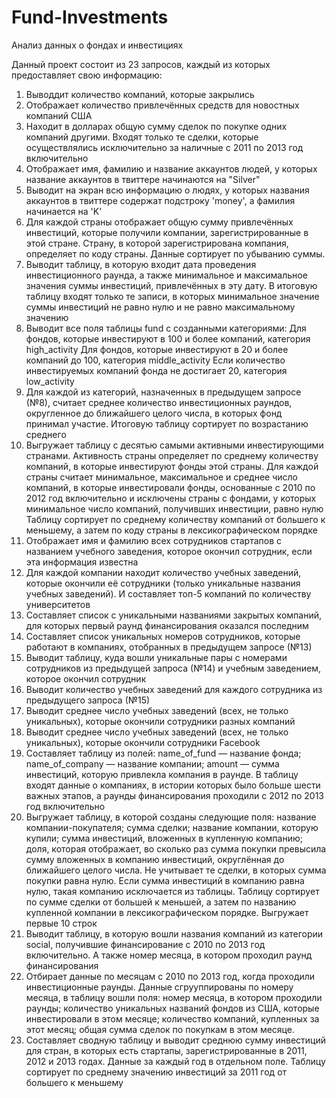 # Fund-Investments
Анализ данных о фондах и инвестициях

Данный проект состоит из 23 запросов, каждый из которых предоставляет свою информацию:

1. Выводдит количество компаний, которые закрылись
2. Отображает количество привлечённых средств для новостных компаний США
3. Находит в долларах общую сумму сделок по покупке одних компаний другими. Входят только те сделки, которые осуществлялись исключительно за наличные с 2011 по 2013 год включительно
4. Отображает имя, фамилию и название аккаунтов людей, у которых название аккаунтов в твиттере начинаются на "Silver"
5. Выводит на экран всю информацию о людях, у которых названия аккаунтов в твиттере содержат подстроку 'money', а фамилия начинается на 'K'
6. Для каждой страны отображает общую сумму привлечённых инвестиций, которые получили компании, зарегистрированные в этой стране. Страну, в которой зарегистрирована компания, определяет по коду страны. Данные сортирует по убыванию суммы.
7. Выводит таблицу, в которую входит дата проведения инвестиционного раунда, а также минимальное и максимальное значения суммы инвестиций, привлечённых в эту дату. В итоговую таблицу входят только те записи, в которых минимальное значение суммы инвестиций не равно нулю и не равно максимальному значению
8. Выводит все поля таблицы fund с созданными категориями:
      Для фондов, которые инвестируют в 100 и более компаний, категория high_activity
      Для фондов, которые инвестируют в 20 и более компаний до 100, категория middle_activity
      Если количество инвестируемых компаний фонда не достигает 20, категория low_activity
9. Для каждой из категорий, назначенных в предыдущем запросе (№8), считает среднее количество инвестиционных раундов, округленное до ближайшего целого числа, в которых фонд принимал участие. Итоговую таблицу сортирует по возрастанию среднего
10. Выгружает таблицу с десятью самыми активными инвестирующими странами. Активность страны определяет по среднему количеству компаний, в которые инвестируют фонды этой страны. Для каждой страны считает минимальное, максимальное и среднее число компаний, в которые инвестировали фонды, основанные с 2010 по 2012 год включительно и исключены страны с фондами, у которых минимальное число компаний, получивших инвестиции, равно нулю
Таблицу сортирует по среднему количеству компаний от большего к меньшему, а затем по коду страны в лексикографическом порядке
11. Отображает имя и фамилию всех сотрудников стартапов с названием учебного заведения, которое окончил сотрудник, если эта информация известна
12. Для каждой компании находит количество учебных заведений, которые окончили её сотрудники (только уникальные названия учебных заведений). И составляет топ-5 компаний по количеству университетов
13. Составляет список с уникальными названиями закрытых компаний, для которых первый раунд финансирования оказался последним
14. Составляет список уникальных номеров сотрудников, которые работают в компаниях, отобранных в предыдущем запросе (№13)
15. Выводит таблицу, куда вошли уникальные пары с номерами сотрудников из предыдущей запроса (№14) и учебным заведением, которое окончил сотрудник
16. Выводит количество учебных заведений для каждого сотрудника из предыдущего запроса (№15)
17. Выводит среднее число учебных заведений (всех, не только уникальных), которые окончили сотрудники разных компаний
18. Выводит среднее число учебных заведений (всех, не только уникальных), которые окончили сотрудники Facebook
19. Составляет таблицу из полей:
      name_of_fund — название фонда;
      name_of_company — название компании;
      amount — сумма инвестиций, которую привлекла компания в раунде.
В таблицу входят данные о компаниях, в истории которых было больше шести важных этапов, а раунды финансирования проходили с 2012 по 2013 год включительно
20. Выгружает таблицу, в которой созданы следующие поля:
      название компании-покупателя;
      сумма сделки;
      название компании, которую купили;
      сумма инвестиций, вложенных в купленную компанию;
      доля, которая отображает, во сколько раз сумма покупки превысила сумму вложенных в компанию инвестиций, округлённая до ближайшего целого числа.
Не учитывает те сделки, в которых сумма покупки равна нулю. Если сумма инвестиций в компанию равна нулю, такая компанию исключается из таблицы.
Таблицу сортирует по сумме сделки от большей к меньшей, а затем по названию купленной компании в лексикографическом порядке. Выгружает первые 10 строк
21. Выводит таблицу, в которую вошли названия компаний из категории social, получившие финансирование с 2010 по 2013 год включительно. А также номер месяца, в котором проходил раунд финансирования
22. Отбирает данные по месяцам с 2010 по 2013 год, когда проходили инвестиционные раунды. Данные сгрууппированы по номеру месяца, в таблицу вошли поля:
      номер месяца, в котором проходили раунды;
      количество уникальных названий фондов из США, которые инвестировали в этом месяце;
      количество компаний, купленных за этот месяц;
      общая сумма сделок по покупкам в этом месяце.
23. Составляет сводную таблицу и выводит среднюю сумму инвестиций для стран, в которых есть стартапы, зарегистрированные в 2011, 2012 и 2013 годах. Данные за каждый год в отдельном поле. Таблицу сортирует по среднему значению инвестиций за 2011 год от большего к меньшему
